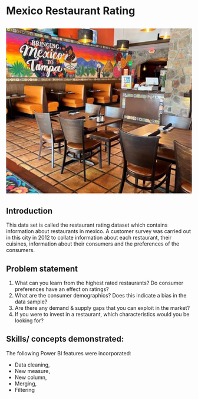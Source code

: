 # Mexico Restaurant Rating
![](Mexico_restaurant.jpeg)
---

## Introduction
This data set is called the restaurant rating dataset which contains information about restaurants in mexico. A customer survey was carried out in this city in 2012 to collate information about each restaurant, their cuisines, information about their consumers and the preferences of the consumers.

## Problem statement
1.	What can you learn from the highest rated restaurants? Do consumer preferences have an effect on ratings?
2.	What are the consumer demographics? Does this indicate a bias in the data sample?
3.	Are there any demand & supply gaps that you can exploit in the market?
4.	If you were to invest in a restaurant, which characteristics would you be looking for?

## Skills/ concepts demonstrated:
The following Power BI features were incorporated:
- Data cleaning,
- New measure,
- New column,
- Merging,
- Filtering

